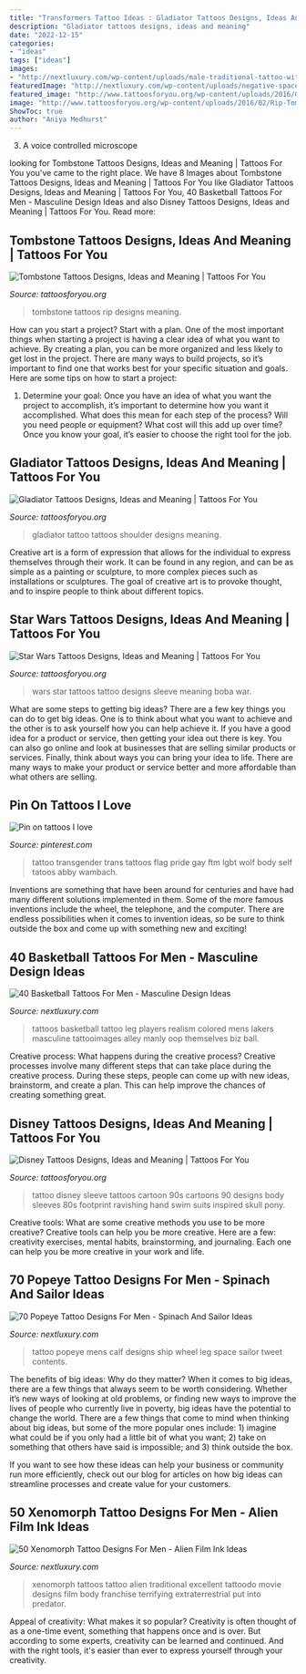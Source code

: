 ```yaml
---
title: "Transformers Tattoo Ideas : Gladiator Tattoos Designs, Ideas And Meaning"
description: "Gladiator tattoos designs, ideas and meaning"
date: "2022-12-15"
categories:
- "ideas"
tags: ["ideas"]
images:
- "http://nextluxury.com/wp-content/uploads/male-traditional-tattoo-with-xenomorph-design.jpg"
featuredImage: "http://nextluxury.com/wp-content/uploads/negative-space-ship-wheel-popeye-mens-leg-calf-tattoo-ideas.jpg"
featured_image: "http://www.tattoosforyou.org/wp-content/uploads/2016/02/Rip-Tombstone-Tattoos.jpg"
image: "http://www.tattoosforyou.org/wp-content/uploads/2016/02/Rip-Tombstone-Tattoos.jpg"
ShowToc: true
author: "Aniya Medhurst"
---
```



3. A voice controlled microscope

	

		
looking for Tombstone Tattoos Designs, Ideas and Meaning | Tattoos For You you've came to the right place. We have 8 Images about Tombstone Tattoos Designs, Ideas and Meaning | Tattoos For You like Gladiator Tattoos Designs, Ideas and Meaning | Tattoos For You, 40 Basketball Tattoos For Men - Masculine Design Ideas and also Disney Tattoos Designs, Ideas and Meaning | Tattoos For You. Read more:
		
    
## Tombstone Tattoos Designs, Ideas And Meaning | Tattoos For You

<img loading=lazy src="http://www.tattoosforyou.org/wp-content/uploads/2016/02/Rip-Tombstone-Tattoos.jpg" onerror="this.onerror=null;this.src='https://tse4.mm.bing.net/th?id=OIP.4VylKWhZF6ahnasDDHoZrgAAAA&amp;pid=15.1';" alt="Tombstone Tattoos Designs, Ideas and Meaning | Tattoos For You">

_Source: tattoosforyou.org_

>tombstone tattoos rip designs meaning. 

	

How can you start a project?
Start with a plan. One of the most important things when starting a project is having a clear idea of what you want to achieve. By creating a plan, you can be more organized and less likely to get lost in the project. There are many ways to build projects, so it’s important to find one that works best for your specific situation and goals. Here are some tips on how to start a project: 
1. Determine your goal: Once you have an idea of what you want the project to accomplish, it’s important to determine how you want it accomplished. What does this mean for each step of the process? Will you need people or equipment? What cost will this add up over time? Once you know your goal, it’s easier to choose the right tool for the job.


    
## Gladiator Tattoos Designs, Ideas And Meaning | Tattoos For You

<img loading=lazy src="http://www.tattoosforyou.org/wp-content/uploads/2016/03/Gladiator-Tattoo-Shoulder.jpg" onerror="this.onerror=null;this.src='https://tse2.mm.bing.net/th?id=OIP.wWPAqvNAzoSen_tBOxjx3AHaJ4&amp;pid=15.1';" alt="Gladiator Tattoos Designs, Ideas and Meaning | Tattoos For You">

_Source: tattoosforyou.org_

>gladiator tattoo tattoos shoulder designs meaning. 

	

Creative art is a form of expression that allows for the individual to express themselves through their work. It can be found in any region, and can be as simple as a painting or sculpture, to more complex pieces such as installations or sculptures. The goal of creative art is to provoke thought, and to inspire people to think about different topics.

    
## Star Wars Tattoos Designs, Ideas And Meaning | Tattoos For You

<img loading=lazy src="http://www.tattoosforyou.org/wp-content/uploads/2016/05/Star-Wars-Tattoos-Pictures.jpg" onerror="this.onerror=null;this.src='https://tse3.mm.bing.net/th?id=OIP.iY9VeuKOuQ-Yg5p0-Y19ggHaJP&amp;pid=15.1';" alt="Star Wars Tattoos Designs, Ideas and Meaning | Tattoos For You">

_Source: tattoosforyou.org_

>wars star tattoos tattoo designs sleeve meaning boba war. 

	

What are some steps to getting big ideas?
There are a few key things you can do to get big ideas. One is to think about what you want to achieve and the other is to ask yourself how you can help achieve it. If you have a good idea for a product or service, then getting your idea out there is key. You can also go online and look at businesses that are selling similar products or services. Finally, think about ways you can bring your idea to life. There are many ways to make your product or service better and more affordable than what others are selling.

    
## Pin On Tattoos I Love

<img loading=lazy src="https://i.pinimg.com/originals/1c/4f/55/1c4f55c844ba28665d898e3b6e940ea0.jpg" onerror="this.onerror=null;this.src='https://tse2.mm.bing.net/th?id=OIP.xGYwaWSkEmjFEiUYsiPLVQHaNL&amp;pid=15.1';" alt="Pin on tattoos I love">

_Source: pinterest.com_

>tattoo transgender trans tattoos flag pride gay ftm lgbt wolf body self tatoos abby wambach. 

	

Inventions are something that have been around for centuries and have had many different solutions implemented in them. Some of the more famous inventions include the wheel, the telephone, and the computer. There are endless possibilities when it comes to invention ideas, so be sure to think outside the box and come up with something new and exciting!

    
## 40 Basketball Tattoos For Men - Masculine Design Ideas

<img loading=lazy src="http://nextluxury.com/wp-content/uploads/mens-basketball-tattoos-ideas-on-legs.jpg" onerror="this.onerror=null;this.src='https://tse4.mm.bing.net/th?id=OIP.zgzAY_UiJj157yw3KOl_3wHaIK&amp;pid=15.1';" alt="40 Basketball Tattoos For Men - Masculine Design Ideas">

_Source: nextluxury.com_

>tattoos basketball tattoo leg players realism colored mens lakers masculine tattooimages alley manly oop themselves biz ball. 

	

Creative process: What happens during the creative process?
Creative processes involve many different steps that can take place during the creative process. During these steps, people can come up with new ideas, brainstorm, and create a plan. This can help improve the chances of creating something great.

    
## Disney Tattoos Designs, Ideas And Meaning | Tattoos For You

<img loading=lazy src="http://www.tattoosforyou.org/wp-content/uploads/2016/05/Disney-Sleeve-Tattoo.jpg" onerror="this.onerror=null;this.src='https://tse4.mm.bing.net/th?id=OIP.alX2_Rqk4jLXZ5ujGwChJQHaK5&amp;pid=15.1';" alt="Disney Tattoos Designs, Ideas and Meaning | Tattoos For You">

_Source: tattoosforyou.org_

>tattoo disney sleeve tattoos cartoon 90s cartoons 90 designs body sleeves 80s footprint ravishing hand swim suits inspired skull pony. 

	

Creative tools: What are some creative methods you use to be more creative?
Creative tools can help you be more creative. Here are a few: creativity exercises, mental habits, brainstorming, and journaling. Each one can help you be more creative in your work and life.

    
## 70 Popeye Tattoo Designs For Men - Spinach And Sailor Ideas

<img loading=lazy src="http://nextluxury.com/wp-content/uploads/negative-space-ship-wheel-popeye-mens-leg-calf-tattoo-ideas.jpg" onerror="this.onerror=null;this.src='https://tse4.mm.bing.net/th?id=OIP.wZLRdw7hapM4MYCxByKG_QHaGk&amp;pid=15.1';" alt="70 Popeye Tattoo Designs For Men - Spinach And Sailor Ideas">

_Source: nextluxury.com_

>tattoo popeye mens calf designs ship wheel leg space sailor tweet contents. 

	

The benefits of big ideas: Why do they matter?
When it comes to big ideas, there are a few things that always seem to be worth considering. Whether it’s new ways of looking at old problems, or finding new ways to improve the lives of people who currently live in poverty, big ideas have the potential to change the world.
There are a few things that come to mind when thinking about big ideas, but some of the more popular ones include: 1) imagine what could be if you only had a little bit of what you want; 2) take on something that others have said is impossible; and 3) think outside the box.

If you want to see how these ideas can help your business or community run more efficiently, check out our blog for articles on how big ideas can streamline processes and create value for your customers.

    
## 50 Xenomorph Tattoo Designs For Men - Alien Film Ink Ideas

<img loading=lazy src="http://nextluxury.com/wp-content/uploads/male-traditional-tattoo-with-xenomorph-design.jpg" onerror="this.onerror=null;this.src='https://tse2.mm.bing.net/th?id=OIP.mHgxEq9aruY_3jtZuqfoFwHaHa&amp;pid=15.1';" alt="50 Xenomorph Tattoo Designs For Men - Alien Film Ink Ideas">

_Source: nextluxury.com_

>xenomorph tattoos tattoo alien traditional excellent tattoodo movie designs film body franchise terrifying extraterrestrial put into predator. 

	

Appeal of creativity: What makes it so popular?
Creativity is often thought of as a one-time event, something that happens once and is over. But according to some experts, creativity can be learned and continued. And with the right tools, it's easier than ever to express yourself through your creativity.

